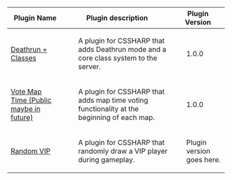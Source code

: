| Plugin Name                                                                                                    | Plugin description                                                                                     | Plugin Version                                                                                                                                                                                                                                                                                 |
| ------------------------------------------------------------------------------------------------------- | ---------------------------------------------------------------------------------------------- | ---------------------------------------------------------------------------------------------------------------------------------------------------------------------------------------------------------------------------------------------------------------------------------------------------- |
| [Deathrun + Classes](https://github.com/vD3X/CS2_Deathrun_Klasy)                                        | <ul>A plugin for CSSHARP that adds Deathrun mode and a core class system to the server.</ul>                                            | <ul>1.0.0</ul>                                                                                                                                                                                |
| [Vote Map Time (Public maybe in future)](https://github.com/vD3X/brak)                                        | <ul>A plugin for CSSHARP that adds map time voting functionality at the beginning of each map.</ul>                                            | <ul>1.0.0</ul>  
| [Random VIP](https://github.com/vD3X/CS2_RandomVIP)                                                  | <ul>A plugin for CSSHARP that randomly draw a VIP player during gameplay.</ul>                                                                                              | <ul>Plugin version goes here.</ul>  
